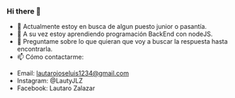 ### Hi there 👋


- 🔭 Actualmente estoy en busca de algun puesto junior o pasantía. 
- 🌱 A su vez estoy aprendiendo programación BackEnd con nodeJS.
- 💬 Preguntame sobre lo que quieran que voy a buscar la respuesta hasta encontrarla.
- 📫 Cómo contactarme: </br>
* Email: lautarojoseluis1234@gmail.com </br>
* Instagram: @LautyJLZ </br>
* Facebook: Lautaro Zalazar

<!--
**LautaroJLZ/LautaroJLZ** is a ✨ _special_ ✨ repository because its `README.md` (this file) appears on your GitHub profile.

Here are some ideas to get you started:

- 🔭 I’m currently working on ...
- 🌱 I’m currently learning ...
- 👯 I’m looking to collaborate on ...
- 🤔 I’m looking for help with ...
- 💬 Ask me about ...
- 📫 How to reach me: ...
- 😄 Pronouns: ...
- ⚡ Fun fact: ...
-->
